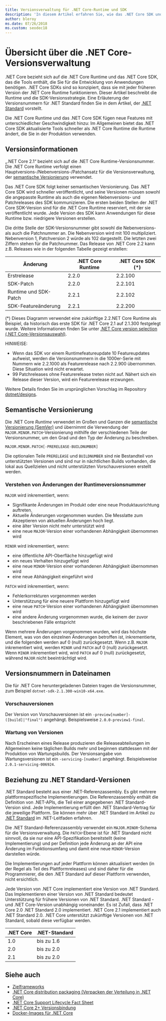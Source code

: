 ```yaml
---
title: Versionsverwaltung für .NET Core-Runtime und SDK
description: 'In diesem Artikel erfahren Sie, wie das .NET Core SDK und die Runtime versioniert werden (ähnlich der semantischen Versionierung).'
author: bleroy
ms.date: 07/26/2018
ms.custom: seodec18
---
```


# <a name="overview-of-how-net-core-is-versioned"></a>Übersicht über die .NET Core-Versionsverwaltung

.NET Core bezieht sich auf die .NET Core Runtime und das .NET Core SDK, das die Tools enthält, die Sie für die Entwicklung von Anwendungen benötigen. .NET Core SDKs sind so konzipiert, dass sie mit jeder früheren Version der .NET Core Runtime funktionieren. Dieser Artikel beschreibt die Runtime und die SDK-Versionsstrategie. Eine Erläuterung der Versionsnummern für .NET Standard finden Sie in dem Artikel, der [.NET Standard](../../standard/net-standard.md#net-implementation-support) vorstellt.

Die .NET Core Runtime und das .NET Core SDK fügen neue Features mit unterschiedlicher Geschwindigkeit hinzu: Im Allgemeinen bietet das .NET Core SDK aktualisierte Tools schneller als .NET Core Runtime die Runtime ändert, die Sie in der Produktion verwenden.

## <a name="versioning-details"></a>Versionsinformationen

„.NET Core 2.1“ bezieht sich auf die .NET Core Runtime-Versionsnummer. Die .NET Core Runtime verfolgt einen Hauptversions-/Nebenversions-/Patchansatz für die Versionsverwaltung, der [semantische Versionierung](#semantic-versioning) verwendet.

Das .NET Core SDK folgt keiner semantischen Versionierung. Das .NET Core SDK wird schneller veröffentlicht, und seine Versionen müssen sowohl die angepasste Runtime als auch die eigenen Nebenversions- und Patchreleases des SDK kommunizieren. Die ersten beiden Stellen der .NET Core SDK-Version sind für die .NET Core Runtime reserviert, mit der sie veröffentlicht wurde. Jede Version des SDK kann Anwendungen für diese Runtime bzw. niedrigere Versionen erstellen.

Die dritte Stelle der SDK-Versionsnummer gibt sowohl die Nebenversions- als auch die Patchnummer an. Die Nebenversion wird mit 100 multipliziert. Nebenversion 1, Patchversion 2 würde als 102 dargestellt. Die letzten zwei Ziffern stehen für die Patchnummer. Das Release von .NET Core 2.2 kann z.B. Releases wie in der folgenden Tabelle gezeigt erstellen:

| Änderung                | .NET Core Runtime | .NET Core SDK (*) |
|-----------------------|-------------------|-------------------|
| Erstrelease       | 2.2.0             | 2.2.100           |
| SDK-Patch             | 2.2.0             | 2.2.101           |
| Runtime und SDK-Patch | 2.2.1             | 2.2.102           |
| SDK-Featureänderung    | 2.2.1             | 2.2.200           |

(\*) Dieses Diagramm verwendet eine zukünftige 2.2.NET Core Runtime als Beispiel, da historisch das erste SDK für .NET Core 2.1 auf 2.1.300 festgelegt wurde. Weitere Informationen finden Sie unter [.NET Core version selection (.NET Core-Versionsauswahl)](selection.md).

HINWEISE:

* Wenn das SDK vor einem Runtimefeatureupdate 10 Featureupdates aufweist, werden die Versionsnummern in die 1000er-Serie mit Nummern wie 2.2.1000 als Featurerelease nach 2.2.900 übernommen. Diese Situation wird nicht erwartet.
* 99 Patchreleases ohne Featurerelease treten nicht auf. Nähert sich ein Release dieser Version, wird ein Featurerelease erzwungen.

Weitere Details finden Sie im ursprünglichen Vorschlag im Repository [dotnet/designs](https://github.com/dotnet/designs/pull/29).

## <a name="semantic-versioning"></a>Semantische Versionierung

Die .NET Core *Runtime* verwendet im Großen und Ganzen die [semantische Versionierung (SemVer)](https://semver.org/) und übernimmt die Verwendung der `MAJOR.MINOR.PATCH`-Versionierung mithilfe der verschiedenen Teile der Versionsnummer, um den Grad und den Typ der Änderung zu beschreiben.

```
MAJOR.MINOR.PATCH[-PRERELEASE-BUILDNUMBER]
```

Die optionalen Teile `PRERELEASE` und `BUILDNUMBER` sind nie Bestandteil von unterstützten Versionen und sind nur in nächtlichen Builds vorhanden, die lokal aus Quellzielen und nicht unterstützten Vorschauversionen erstellt werden.

### <a name="understand-runtime-version-number-changes"></a>Verstehen von Änderungen der Runtimeversionsnummer

`MAJOR` wird inkrementiert, wenn:

* Signifikante Änderungen im Produkt oder eine neue Produktausrichtung auftreten.
* Aktuelle Änderungen vorgenommen wurden. Die Messlatte zum Akzeptieren von aktuellen Änderungen hoch liegt.
* eine älter Version nicht mehr unterstützt wird
* eine neue `MAJOR`-Version einer vorhandenen Abhängigkeit übernommen wird

`MINOR` wird inkrementiert, wenn:

* eine öffentliche API-Oberfläche hinzugefügt wird
* ein neues Verhalten hinzugefügt wird
* eine neue `MINOR`-Version einer vorhandenen Abhängigkeit übernommen wird
* eine neue Abhängigkeit eingeführt wird

`PATCH` wird inkrementiert, wenn:

* Fehlerkorrekturen vorgenommen werden
* Unterstützung für eine neuere Plattform hinzugefügt wird
* eine neue `PATCH`-Version einer vorhandenen Abhängigkeit übernommen wird
* eine andere Änderung vorgenommen wurde, die keinem der zuvor beschriebenen Fälle entspricht

Wenn mehrere Änderungen vorgenommen wurden, wird das höchste Element, was von den einzelnen Änderungen betroffen ist, inkrementierte, und die folgenden werden auf 0 (null) zurückgesetzt. Wenn z.B. `MAJOR` inkrementiert wird, werden `MINOR` und `PATCH` auf 0 (null) zurückgesetzt. Wenn `MINOR` inkrementiert wird, wird `PATCH` auf 0 (null) zurückgesetzt, während `MAJOR` nicht beeinträchtigt wird.

## <a name="version-numbers-in-file-names"></a>Versionsnummern in Dateinamen

Die für .NET Core heruntergeladenen Dateien tragen die Versionsnummer, zum Beispiel `dotnet-sdk-2.1.300-win10-x64.exe`.

### <a name="preview-versions"></a>Vorschauversionen

Der Version von Vorschauversionen ist ein `-preview[number]-([build]|"final")` angehängt. Beispielsweise `2.0.0-preview1-final`.

### <a name="servicing-versions"></a>Wartung von Versionen

Nach Erscheinen eines Release produzieren die Releaseabteilungen im Allgemeinen keine täglichen Builds mehr und beginnen stattdessen mit der Produktion von Wartungsbuilds. Der Versionsangabe von Wartungsversionen ist ein `-servicing-[number]` angehängt. Beispielsweise `2.0.1-servicing-006924`.

## <a name="relationship-to-net-standard-versions"></a>Beziehung zu .NET Standard-Versionen

.NET Standard besteht aus einer .NET-Referenzassembly. Es gibt mehrere plattformspezifische Implementierungen. Die Referenzassembly enthält die Definition von .NET-APIs, die Teil einer angegebenen .NET Standard-Version sind. Jede Implementierung erfüllt den .NET Standard-Vertrag für die jeweilige Plattform. Sie können mehr über .NET Standard im Artikel zu [.NET Standard](../../standard/net-standard.md) im .NET-Leitfaden erfahren.

Die .NET Standard-Referenzassembly verwendet ein `MAJOR.MINOR`-Schema für die Versionsverwaltung. Die `PATCH`-Ebene ist für .NET Standard nicht sinnvoll, da sie nur eine API-Spezifikation bereitstellt (keine Implementierung) und per Definition jede Änderung an der API eine Änderung im Funktionsumfang und damit eine neue `MINOR`-Version darstellen würde.

Die Implementierungen auf jeder Plattform können aktualisiert werden (in der Regel als Teil des Plattformreleases) und sind daher für die Programmierer, die den .NET Standard auf dieser Plattform verwenden, nicht ersichtlich.

Jede Version von .NET Core implementiert eine Version von .NET Standard. Das Implementieren einer Version von .NET Standard bedeutet Unterstützung für frühere Versionen von .NET Standard. .NET Standard -und .NET Core-Version unabhängig voneinander. Es ist Zufall, dass .NET Core 2.0 .NET Standard 2.0 implementiert. .NET Core 2.1 implementiert auch .NET Standard 2.0. .NET Core unterstützt zukünftige Versionen von .NET Standard, sobald diese verfügbar werden.

| .NET Core | .NET-Standard |
|-----------|---------------|
| 1.0       | bis zu 1.6     |
| 2.0       | bis zu 2.0     |
| 2.1       | bis zu 2.0     |

## <a name="see-also"></a>Siehe auch

- [Zielframeworks](../../standard/frameworks.md)
- [.NET Core distribution packaging (Verpacken der Verteilung in .NET Core)](../build/distribution-packaging.md)
- [.NET Core Support Lifecycle Fact Sheet](https://www.microsoft.com/net/core/support)
- [.NET Core 2+ Versionsbindung](https://github.com/dotnet/designs/issues/3)
- [Docker-Images für .NET Core](https://hub.docker.com/r/microsoft/dotnet/)
